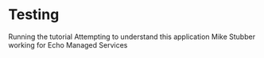 # Testing
Running the tutorial
Attempting to understand this application
Mike Stubber working for Echo Managed Services
